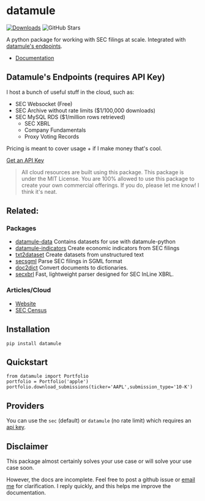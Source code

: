 # datamule
[![Downloads](https://static.pepy.tech/badge/datamule)](https://pepy.tech/project/datamule)
![GitHub Stars](https://img.shields.io/github/stars/john-friedman/datamule-python)

A python package for working with SEC filings at scale. Integrated with [datamule's endpoints](https://datamule.xyz/products).

* [Documentation](https://john-friedman.github.io/datamule-python/datamule-python/quickstart/)

## Datamule's Endpoints (requires API Key)

I host a bunch of useful stuff in the cloud, such as:
* SEC Websocket (Free)
* SEC Archive without rate limits ($1/100,000 downloads)
* SEC MySQL RDS ($1/million rows retrieved)
    - SEC XBRL
    - Company Fundamentals
    - Proxy Voting Records

Pricing is meant to cover usage + if I make money that's cool. 

[Get an API Key](https://datamule.xyz/dashboard2.html)

> All cloud resources are built using this package. This package is under the MIT License. You are 100% allowed to use this package to create your own commercial offerings. If you do, please let me know! I think it's neat. 

## Related:

### Packages
* [datamule-data](https://github.com/john-friedman/datamule-data/) Contains datasets for use with datamule-python
* [datamule-indicators](https://github.com/john-friedman/datamule-indicators/) Create economic indicators from SEC filings
* [txt2dataset](https://github.com/john-friedman/txt2dataset/) Create datasets from unstructured text
* [secsgml](https://github.com/john-friedman/secsgml/) Parse SEC filings in SGML format
* [doc2dict](https://github.com/john-friedman/doc2dict) Convert documents to dictionaries.
* [secxbrl](https://github.com/john-friedman/secxbrl) Fast, lightweight parser designed for SEC InLine XBRL.

### Articles/Cloud
* [Website](https://datamule.xyz)
* [SEC Census](https://github.com/john-friedman/SEC-Census)

## Installation
```
pip install datamule
```

## Quickstart
```
from datamule import Portfolio
portfolio = Portfolio('apple')
portfolio.download_submissions(ticker='AAPL',submission_type='10-K')
```

## Providers
You can use the `sec` (default) or `datamule` (no rate limit) which requires an [api key](https://john-friedman.github.io/datamule-python/datamule-python/data_provider/).

## Disclaimer
This package almost certainly solves your use case or will solve your use case soon. 

However, the docs are incomplete. Feel free to post a github issue or [email me](mailto:johnfriedman@datamule.xyz) for clarification. I reply quickly, and this helps me improve the documentation.